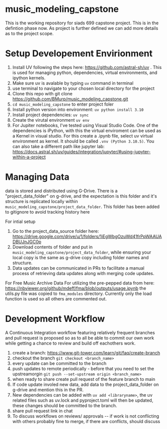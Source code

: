 # music_modeling_capstone
This is the working repository for siads 699 capstone project. This is in the defintion phase now. As project is further defined we can add more details as to the project scope.

# Setup Developement Envirionment
1. Install UV following the steps here: https://github.com/astral-sh/uv . This is used for managing python, dependencies, virtual environments, and ipython kernels.
2. Make sure uv is avalable by typing `uv` command in terminal 
3. use terminal to navigate to your chosen local directory for the project 
4. Clone this repo with git clone https://github.com/BMurp/music_modeling_capstone.git
5. `cd music_modeling_capstone` to enter project foler 
6. Install python version into environment: `uv python install 3.10`
7. Install project dependencies: `uv sync`
8. Create the virutal environment  `uv env`
9. For Jupiter notebooks, I've tested using Visual Studio Code.  One of the dependencies is iPython, with this the virtual enviroment can be used as a Kernel in visual studio.  For this create a .ipynb file, select uv virtual environment as kernel.  It should be called `.vnv (Python 3.10.5)`.   You can also take a different path like jupyter lab: https://docs.astral.sh/uv/guides/integration/jupyter/#using-jupyter-within-a-project

# Managing Data
data is stored and distributed using G-Drive.  There is a "project_data_folder" on g-drive, and the expectation is this folder and it's structure is replicated locally within `music_modeling_capstone/project_data_folder`.  This folder has been added to gitignore to avoid tracking history here 

For intial setup
1. Go to the project_data_source folder here: https://drive.google.com/drive/u/1/folders/1iEgWbgOzuWd41frPpWAAUADBUJnJGC0p
2. Download contents of folder and put in `music_modeling_capstone/project_data_folder`, while ensuring your local copy is the same as g-drive copy including folder names and structure. 
3. Data updates can be communicated in PRs to facilitate a manual process of retrieving data updates along with merging code updates. 

For Free Music Archive Data
For utilizing the pre-pepped data from here: https://nbviewer.org/github/mdeff/fma/blob/outputs/usage.ipynb 
the utils.py file was copied to  `fma_modules` directory.  Currently only the load function is used so all others are commented out.

# Development Workflow 
A Continuous Integration workflow featuring relatively frequent branches and pull request is proposed so as to all be able to commit our own work while getting a chance to review and build off eachothers work. 

1. create a branch: https://www.git-tower.com/learn/git/faq/create-branch
2. checkout the branch `git checkout <branch_name>`
3. every update can be committed to the branch
4. push updates to remote periodically - before that you need to set the upstreamorgin  `git push --set-upstream origin <branch_name>`
5. when ready to share create pull request of the feature branch to main
6. If code update involed new data, add data to the project_data_folder on g-drive and mention this in the PR. 
7. New dependencies can be added with `uv add <libraryname>`, the uv related files such as uv.lock and pyproject.toml will then be updated, these changes should be committed to the branch. 
8. share pull request link in chat
9. To discuss workflows on reviews/ approvals -- if work is not conflicting with others probably fine to merge,  if there are conflicts, should discuss 
